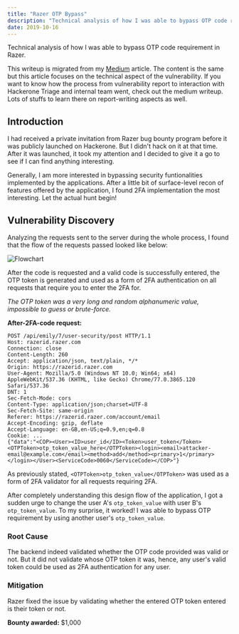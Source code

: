 ```yaml
---
title: "Razer OTP Bypass"
description: "Technical analysis of how I was able to bypass OTP code requirement in Razer."
date: 2019-10-16
---
```


Technical analysis of how I was able to bypass OTP code requirement in Razer.

This writeup is migrated from my [Medium][medium-article] article. The content is the same but this article focuses on the technical aspect of the vulnerability. If you want to know how the process from vulnerability report to interaction with Hackerone Triage and internal team went, check out the medium writeup. Lots of stuffs to learn there on report-writing aspects as well.

## Introduction

I had received a private invitation from Razer bug bounty program before it was publicly launched on Hackerone. But I didn't hack on it at that time. After it was launched, it took my attention and I decided to give it a go to see if I can find anything interesting.

Generally, I am more interested in bypassing security funtionalities implemented by the applications. After a little bit of surface-level recon of features offered by the application, I found 2FA implementation the most interesting. Let the actual hunt begin!

## Vulnerability Discovery

Analyzing the requests sent to the server during the whole process, I found that the flow of the requests passed looked like below:

![Flowchart](/assets/razer-flowchart.svg)

After the code is requested and a valid code is successfully entered, the OTP token is generated and used as a form of 2FA authentication on all requests that require you to enter the 2FA for.

_The OTP token was a very long and random alphanumeric value, impossible to guess or brute-force._

**After-2FA-code request:**

```
POST /api/emily/7/user-security/post HTTP/1.1
Host: razerid.razer.com
Connection: close
Content-Length: 260
Accept: application/json, text/plain, */*
Origin: https://razerid.razer.com
User-Agent: Mozilla/5.0 (Windows NT 10.0; Win64; x64) AppleWebKit/537.36 (KHTML, like Gecko) Chrome/77.0.3865.120 Safari/537.36
DNT: 1
Sec-Fetch-Mode: cors
Content-Type: application/json;charset=UTF-8
Sec-Fetch-Site: same-origin
Referer: https://razerid.razer.com/account/email
Accept-Encoding: gzip, deflate
Accept-Language: en-GB,en-US;q=0.9,en;q=0.8
Cookie: ...
{"data":"<COP><User><ID>user_id</ID><Token>user_token</Token><OTPToken>otp_token_value_here</OTPToken><login><email>attacker-email@example.com</email><method>add</method><primary>1</primary></login></User><ServiceCode>0060</ServiceCode></COP>"}
```

As previously stated, `<OTPToken>otp_token_value</OTPToken>` was used as a form of 2FA validator for all requests requiring 2FA.

After completely understanding this design flow of the application, I got a sudden urge to change the user A's `otp_token_value` with user B's `otp_token_value`. To my surprise, it worked! I was able to bypass OTP requirement by using another user's `otp_token_value`.

### Root Cause

The backend indeed validated whether the OTP code provided was valid or not. But it did not validate whose OTP token it was, hence, any user's valid token could be used as 2FA authentication for any user.

### Mitigation

Razer fixed the issue by validating whether the entered OTP token entered is their token or not.

**Bounty awarded:** $1,000

[medium-article]: https://medium.com/bugbountywriteup/how-i-was-able-to-bypass-otp-token-requirement-in-razer-the-story-of-a-critical-bug-fc63a94ad572

